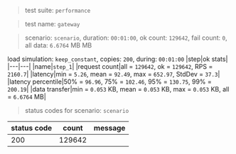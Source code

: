 > test suite: `performance`

> test name: `gateway`

> scenario: `scenario`, duration: `00:01:00`, ok count: `129642`, fail count: `0`, all data: `6.6764` MB MB

load simulation: `keep_constant`, copies: `200`, during: `00:01:00`
|step|ok stats|
|---|---|
|name|`step_1`|
|request count|all = `129642`, ok = `129642`, RPS = `2160.7`|
|latency|min = `5.26`, mean = `92.49`, max = `652.97`, StdDev = `37.3`|
|latency percentile|50% = `96.96`, 75% = `102.46`, 95% = `130.75`, 99% = `200.19`|
|data transfer|min = `0.053` KB, mean = `0.053` KB, max = `0.053` KB, all = `6.6764` MB|
> status codes for scenario: `scenario`

|status code|count|message|
|---|---|---|
|200|129642||

